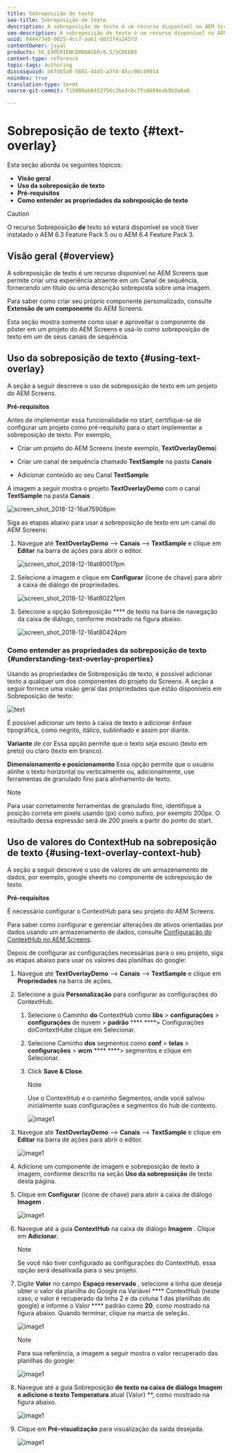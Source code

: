 ```yaml
---
title: Sobreposição de texto
seo-title: Sobreposição de texto
description: A sobreposição de texto é um recurso disponível no AEM Screens que permite criar uma experiência atraente em um Canal de sequência, fornecendo um título ou uma descrição sobreposta sobre uma imagem. Siga esta página para saber mais.
seo-description: A sobreposição de texto é um recurso disponível no AEM Screens que permite criar uma experiência atraente em um Canal de sequência, fornecendo um título ou uma descrição sobreposta sobre uma imagem. Siga esta página para saber mais.
uuid: 944477e8-0025-4cc7-aa61-6b72f4a245fd
contentOwner: jsyal
products: SG_EXPERIENCEMANAGER/6.5/SCREENS
content-type: reference
topic-tags: authoring
discoiquuid: b6fdb5a0-5601-4443-a3f4-85cc90c49914
noindex: true
translation-type: tm+mt
source-git-commit: f15009ab8432756c2be3c6c7fc6699eab9b3a6a8

---
```



# Sobreposição de texto {#text-overlay}

Esta seção aborda os seguintes tópicos:

* **Visão geral**
* **Uso da sobreposição de texto**
* **Pré-requisitos**
* **Como entender as propriedades da sobreposição de texto**

>[!CAUTION]
>
>O recurso Sobreposição **de** texto só estará disponível se você tiver instalado o AEM 6.3 Feature Pack 5 ou o AEM 6.4 Feature Pack 3.

## Visão geral {#overview}

A sobreposição de texto é um recurso disponível no AEM Screens que permite criar uma experiência atraente em um Canal de sequência, fornecendo um título ou uma descrição sobreposta sobre uma imagem.

Para saber como criar seu próprio componente personalizado, consulte **Extensão de um componente** do AEM Screens.

Esta seção mostra somente como usar e aproveitar o componente de pôster em um projeto do AEM Screens e usá-lo como sobreposição de texto em um de seus canais de sequência.

## Uso da sobreposição de texto {#using-text-overlay}

A seção a seguir descreve o uso de sobreposição de texto em um projeto do AEM Screens.

**Pré-requisitos**

Antes de implementar essa funcionalidade no start, certifique-se de configurar um projeto como pré-requisito para o start implementar a sobreposição de texto. Por exemplo,

* Criar um projeto do AEM Screens (neste exemplo, **TextOverlayDemo**)

* Criar um canal de sequência chamado **TextSample** na pasta **Canais**

* Adicionar conteúdo ao seu Canal **TextSample**

A imagem a seguir mostra o projeto **TextOverlayDemo** com o canal **TextSample** na pasta **Canais** .

![screen_shot_2018-12-16at75908pm](assets/screen_shot_2018-12-16at75908pm.png)

Siga as etapas abaixo para usar a sobreposição de texto em um canal do AEM Screens:

1. Navegue até **TextOverlayDemo** —> **Canais** —> **TextSample** e clique em **Editar** na barra de ações para abrir o editor.

   ![screen_shot_2018-12-16at80017pm](assets/screen_shot_2018-12-16at80017pm.png)

1. Selecione a imagem e clique em **Configurar** (ícone de chave) para abrir a caixa de diálogo de propriedades.

   ![screen_shot_2018-12-16at80221pm](assets/screen_shot_2018-12-16at80221pm.png)

1. Selecione a opção Sobreposição **** de texto na barra de navegação da caixa de diálogo, conforme mostrado na figura abaixo.

   ![screen_shot_2018-12-16at80424pm](assets/screen_shot_2018-12-16at80424pm.png)

### Como entender as propriedades da sobreposição de texto {#understanding-text-overlay-properties}

Usando as propriedades de Sobreposição de texto, é possível adicionar texto a qualquer um dos componentes do projeto do Screens. A seção a seguir fornece uma visão geral das propriedades que estão disponíveis em Sobreposição de texto:

![text](assets/text.gif)

É possível adicionar um texto à caixa de texto e adicionar ênfase tipográfica, como negrito, itálico, sublinhado e assim por diante.

**Variante** de cor Essa opção permite que o texto seja escuro (texto em preto) ou claro (texto em branco).

**Dimensionamento e posicionamento** Essa opção permite que o usuário alinhe o texto horizontal ou verticalmente ou, adicionalmente, use ferramentas de granulado fino para alinhamento de texto.

>[!NOTE]
>
>Para usar corretamente ferramentas de granulado fino, identifique a posição correta em pixels usando (px) como sufixo, por exemplo 200px. O resultado dessa expressão será de 200 pixels a partir do ponto do start.

## Uso de valores do ContextHub na sobreposição de texto {#using-text-overlay-context-hub}

A seção a seguir descreve o uso de valores de um armazenamento de dados, por exemplo, google sheets no componente de sobreposição de texto.

**Pré-requisitos**

É necessário configurar o ContextHub para seu projeto do AEM Screens.

Para saber como configurar e gerenciar alterações de ativos orientadas por dados usando um armazenamento de dados, consulte [Configuração do ContextHub no AEM Screens](https://docs.adobe.com/content/help/en/experience-manager-screens/user-guide/developing/configuring-context-hub.html).

Depois de configurar as configurações necessárias para o seu projeto, siga as etapas abaixo para usar os valores das planilhas do google:

1. Navegue até **TextOverlayDemo** —> **Canais** —> **TextSample** e clique em **Propriedades** na barra de ações.

1. Selecione a guia **Personalização** para configurar as configurações do ContextHub.

   1. Selecione o Caminho **do** ContextHub como **libs** > **configurações** > **configurações** de nuvem > **padrão** **** ****> Configurações doContextHube clique em Selecionar.

   1. Selecione Caminho **dos** segmentos como **conf** > **telas** > **configurações** > **wcm** **** ****> segmentos e clique em Selecionar.

   1. Click **Save &amp; Close**.

      >[!NOTE]
      >
      >Use o ContextHub e o caminho Segmentos, onde você salvou inicialmente suas configurações e segmentos do hub de contexto.

      ![image1](/help/user-guide/assets/text-overlay/text-overlay8.png)

1. Navegue até **TextOverlayDemo** —> **Canais** —> **TextSample** e clique em **Editar** na barra de ações para abrir o editor.

   ![image1](/help/user-guide/assets/text-overlay/text-overlay1.png)

1. Adicione um componente de imagem e sobreposição de texto à imagem, conforme descrito na seção **Uso da sobreposição** de texto desta página.

1. Clique em **Configurar** (ícone de chave) para abrir a caixa de diálogo **Imagem** .

   ![image1](/help/user-guide/assets/text-overlay/text-overlay4.png)

1. Navegue até a guia **ContextHub** na caixa de diálogo **Imagem** . Clique em **Adicionar**.

   >[!NOTE]
   >Se você não tiver configurado as configurações do ContextHub, essa opção será desativada para o seu projeto.

1. Digite **Valor** no campo **Espaço reservado** , selecione a linha que deseja obter o valor da planilha do Google na Variável **** ContextHub (neste caso, o valor é recuperado da linha 2 e da coluna 1 das planilhas do google) e informe o Valor **** padrão como **20**, como mostrado na figura abaixo. Quando terminar, clique na marca de seleção.

   ![image1](/help/user-guide/assets/text-overlay/text-overlay5.png)

   >[!NOTE]
   >Para sua referência, a imagem a seguir mostra o valor recuperado das planilhas do google:

   ![image1](/help/user-guide/assets/text-overlay/text-overlay6.png)

1. Navegue até a guia Sobreposição **de texto na caixa de diálogo Imagem e adicione o texto Temperatura** atual {Valor} **, como mostrado na figura abaixo.

   ![image1](/help/user-guide/assets/text-overlay/text-overlay7.png)

1. Clique em **Pré-visualização** para visualização da saída desejada.

   ![image1](/help/user-guide/assets/text-overlay/text-overlay10.png)
















